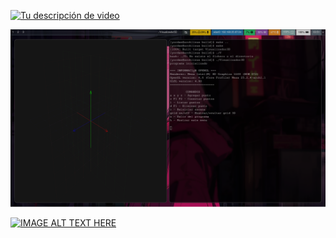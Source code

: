 [![Tu descripción de video]()]([https://github.com/vyordan/motorGrafico/blob/master/capturas/2025-10-22_00-59-19.png](https://youtu.be/QP6T9h0j4mI))


![Captura de pantalla](https://github.com/vyordan/motorGrafico/blob/master/capturas/2025-10-22_03-51-01.png)

[![IMAGE ALT TEXT HERE](https://img.youtube.com/vi/QP6T9h0j4mI/0.jpg)](https://www.youtube.com/watch?v=QP6T9h0j4mI)
